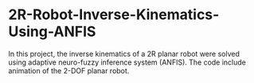 # 2R-Robot-Inverse-Kinematics-Using-ANFIS 
In this project, the inverse kinematics of a 2R planar robot were solved using adaptive neuro-fuzzy inference system (ANFIS). The code include animation of the 2-DOF planar robot.
